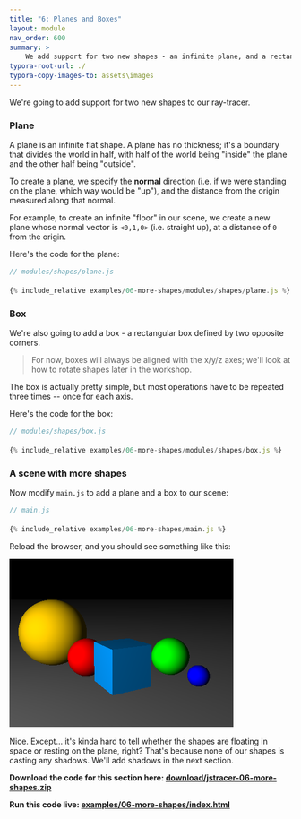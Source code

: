 ```yaml
---
title: "6: Planes and Boxes"
layout: module
nav_order: 600
summary: >
    We add support for two new shapes - an infinite plane, and a rectangular box.
typora-root-url: ./
typora-copy-images-to: assets\images
---
```


We're going to add support for two new shapes to our ray-tracer.

### Plane

A plane is an infinite flat shape. A plane has no thickness; it's a boundary that divides the world in half, with half of the world being "inside" the plane and the other half being "outside".

To create a plane, we specify the **normal** direction (i.e. if we were standing on the plane, which way would be "up"), and the distance from the origin measured along that normal.

For example, to create an infinite "floor" in our scene, we create a new plane whose normal vector is `<0,1,0>` (i.e. straight up), at a distance of `0` from the origin.

Here's the code for the plane:

```javascript
// modules/shapes/plane.js

{% include_relative examples/06-more-shapes/modules/shapes/plane.js %}
```

### Box

We're also going to add a box - a rectangular box defined by two opposite corners.

> For now, boxes will always be aligned with the x/y/z axes; we'll look at how to rotate shapes later in the workshop.

The box is actually pretty simple, but most operations have to be repeated three times -- once for each axis. 

Here's the code for the box:

```javascript
// modules/shapes/box.js

{% include_relative examples/06-more-shapes/modules/shapes/box.js %}
```

### A scene with more shapes

Now modify `main.js` to add a plane and a box to our scene:

```javascript
// main.js

{% include_relative examples/06-more-shapes/main.js %}
```

Reload the browser, and you should see something like this:

![image-20220320011118565](assets/images/image-20220320011118565.png)

Nice. Except... it's kinda hard to tell whether the shapes are floating in space or resting on the plane, right? That's because none of our shapes is casting any shadows. We'll add shadows in the next section.

**Download the code for this section here: [download/jstracer-06-more-shapes.zip](download/jstracer-06-more-shapes.zip)**

**Run this code live: [examples/06-more-shapes/index.html](examples/06-more-shapes/index.html)**







